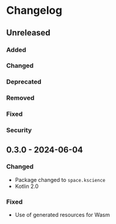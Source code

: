 # Changelog

## Unreleased

### Added

### Changed

### Deprecated

### Removed

### Fixed

### Security

## 0.3.0 - 2024-06-04

### Changed

- Package changed to `space.kscience`
- Kotlin 2.0

### Fixed

- Use of generated resources for Wasm
